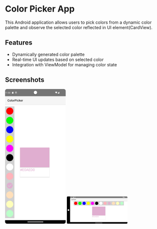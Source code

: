 # Color Picker App

This Android application allows users to pick colors from a dynamic color palette and observe the selected color reflected in UI element(CardView).

## Features

- Dynamically generated color palette
- Real-time UI updates based on selected color
- Integration with ViewModel for managing color state

## Screenshots
 <img src="app/src/main/res/drawable/screenshot_01.png" width="200" /> 

<img src="app/src/main/res/drawable/screenshot_02.png" width="200" />
